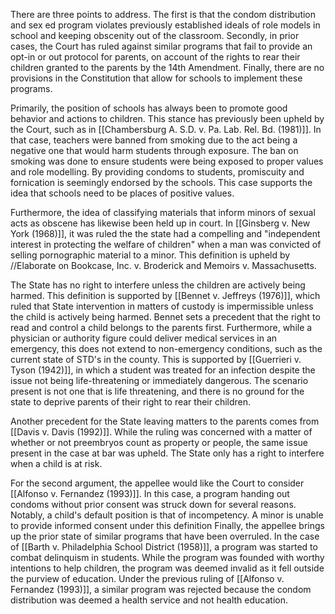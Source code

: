 There are three points to address. The first is that the condom distribution and sex ed program violates previously established ideals of role models in school and keeping obscenity out of the classroom. Secondly, in prior cases, the Court has ruled against similar programs that fail to provide an opt-in or out protocol for parents, on account of the rights to rear their children granted to the parents by the 14th Amendment. Finally, there are no provisions in the Constitution that allow for schools to implement these programs.

Primarily, the position of schools has always been to promote good behavior and actions to children. This stance has previously been upheld by the Court, such as in [[Chambersburg A. S.D. v. Pa. Lab. Rel. Bd. (1981)]]. In that case, teachers were banned from smoking due to the act being a negative one that would harm students through exposure. The ban on smoking was done to ensure students were being exposed to proper values and role modelling. By providing condoms to students, promiscuity and fornication is seemingly endorsed by the schools. This case supports the idea that schools need to be places of positive values.

Furthermore, the idea of classifying materials that inform minors of sexual acts as obscene has likewise been held up in court. In [[Ginsberg v. New York (1968)]], it was ruled the the state had a compelling and "independent interest in protecting the welfare of children" when a man was convicted of selling pornographic material to a minor. This definition is upheld by //Elaborate on Bookcase, Inc. v. Broderick and Memoirs v. Massachusetts. 

The State has no right to interfere unless the children are actively being harmed. This definition is supported by [[Bennet v. Jeffreys (1976)]], which ruled that State intervention in matters of custody is impermissible unless the child is actively being harmed. Bennet sets a precedent that the right to read and control a child belongs to the parents first.  Furthermore, while a physician or authority figure could deliver medical services in an emergency, this does not extend to non-emergency conditions, such as the current state of STD's in the county. This is supported by [[Guerrieri v. Tyson (1942)]], in which a student was treated for an infection despite the issue not being life-threatening or immediately dangerous. The scenario present is not one that is life threatening, and there is no ground for the state to deprive parents of their right to rear their children.

Another precedent for the State leaving matters to the parents comes from [[Davis v. Davis (1992)]]. While the ruling was concerned with a matter of whether or not preembryos count as property or people, the same issue present in the case at bar was upheld. The State only has a right to interfere when a child is at risk.
 

For the second argument, the appellee would like the Court to consider [[Alfonso v. Fernandez (1993)]]. In this case, a program handing out condoms without prior consent was struck down for several reasons. Notably, a child's default position is that of incompetency. A minor is unable to provide informed consent under this definition
Finally, the appellee brings up the prior state of similar programs that have been overruled. In the case of [[Barth v. Philadelphia School District  (1958)]], a program was started to combat delinquism in students. While the program was founded with worthy intentions to help children, the program was deemed invalid as it fell outside the purview of education. Under the previous ruling of [[Alfonso v. Fernandez (1993)]], a similar program was rejected because the condom distribution was deemed a health service and not health education.

